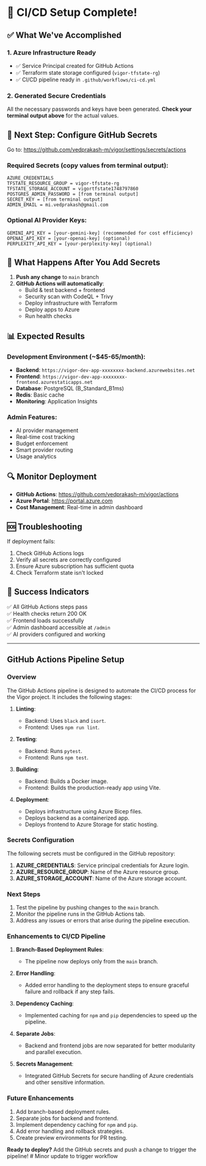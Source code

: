 # 🚀 CI/CD Setup Complete!

## ✅ What We've Accomplished

### 1. Azure Infrastructure Ready

- ✅ Service Principal created for GitHub Actions
- ✅ Terraform state storage configured (`vigor-tfstate-rg`)
- ✅ CI/CD pipeline ready in `.github/workflows/ci-cd.yml`

### 2. Generated Secure Credentials

All the necessary passwords and keys have been generated. **Check your terminal output above** for the actual values.

## 🔑 Next Step: Configure GitHub Secrets

Go to: https://github.com/vedprakash-m/vigor/settings/secrets/actions

### Required Secrets (copy values from terminal output):

```
AZURE_CREDENTIALS
TFSTATE_RESOURCE_GROUP = vigor-tfstate-rg
TFSTATE_STORAGE_ACCOUNT = vigortfstate1748797860
POSTGRES_ADMIN_PASSWORD = [from terminal output]
SECRET_KEY = [from terminal output]
ADMIN_EMAIL = mi.vedprakash@gmail.com
```

### Optional AI Provider Keys:

```
GEMINI_API_KEY = [your-gemini-key] (recommended for cost efficiency)
OPENAI_API_KEY = [your-openai-key] (optional)
PERPLEXITY_API_KEY = [your-perplexity-key] (optional)
```

## 🎯 What Happens After You Add Secrets

1. **Push any change** to `main` branch
2. **GitHub Actions will automatically**:
   - Build & test backend + frontend
   - Security scan with CodeQL + Trivy
   - Deploy infrastructure with Terraform
   - Deploy apps to Azure
   - Run health checks

## 📊 Expected Results

### Development Environment (~$45-65/month):

- **Backend**: `https://vigor-dev-app-xxxxxxxx-backend.azurewebsites.net`
- **Frontend**: `https://vigor-dev-app-xxxxxxxx-frontend.azurestaticapps.net`
- **Database**: PostgreSQL (B_Standard_B1ms)
- **Redis**: Basic cache
- **Monitoring**: Application Insights

### Admin Features:

- AI provider management
- Real-time cost tracking
- Budget enforcement
- Smart provider routing
- Usage analytics

## 🔍 Monitor Deployment

- **GitHub Actions**: https://github.com/vedprakash-m/vigor/actions
- **Azure Portal**: https://portal.azure.com
- **Cost Management**: Real-time in admin dashboard

## 🆘 Troubleshooting

If deployment fails:

1. Check GitHub Actions logs
2. Verify all secrets are correctly configured
3. Ensure Azure subscription has sufficient quota
4. Check Terraform state isn't locked

## 🎉 Success Indicators

✅ All GitHub Actions steps pass  
✅ Health checks return 200 OK  
✅ Frontend loads successfully  
✅ Admin dashboard accessible at `/admin`  
✅ AI providers configured and working

---

## GitHub Actions Pipeline Setup

### Overview

The GitHub Actions pipeline is designed to automate the CI/CD process for the Vigor project. It includes the following stages:

1. **Linting**:

   - Backend: Uses `black` and `isort`.
   - Frontend: Uses `npm run lint`.

2. **Testing**:

   - Backend: Runs `pytest`.
   - Frontend: Runs `npm test`.

3. **Building**:

   - Backend: Builds a Docker image.
   - Frontend: Builds the production-ready app using Vite.

4. **Deployment**:
   - Deploys infrastructure using Azure Bicep files.
   - Deploys backend as a containerized app.
   - Deploys frontend to Azure Storage for static hosting.

### Secrets Configuration

The following secrets must be configured in the GitHub repository:

1. **AZURE_CREDENTIALS**: Service principal credentials for Azure login.
2. **AZURE_RESOURCE_GROUP**: Name of the Azure resource group.
3. **AZURE_STORAGE_ACCOUNT**: Name of the Azure storage account.

### Next Steps

1. Test the pipeline by pushing changes to the `main` branch.
2. Monitor the pipeline runs in the GitHub Actions tab.
3. Address any issues or errors that arise during the pipeline execution.

### Enhancements to CI/CD Pipeline

1. **Branch-Based Deployment Rules**:

   - The pipeline now deploys only from the `main` branch.

2. **Error Handling**:

   - Added error handling to the deployment steps to ensure graceful failure and rollback if any step fails.

3. **Dependency Caching**:

   - Implemented caching for `npm` and `pip` dependencies to speed up the pipeline.

4. **Separate Jobs**:

   - Backend and frontend jobs are now separated for better modularity and parallel execution.

5. **Secrets Management**:
   - Integrated GitHub Secrets for secure handling of Azure credentials and other sensitive information.

### Future Enhancements

1. Add branch-based deployment rules.
2. Separate jobs for backend and frontend.
3. Implement dependency caching for `npm` and `pip`.
4. Add error handling and rollback strategies.
5. Create preview environments for PR testing.

**Ready to deploy?** Add the GitHub secrets and push a change to trigger the pipeline! # Minor update to trigger workflow
